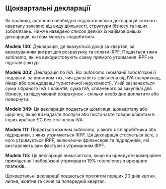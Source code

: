 ## Щоквартальні декларації

Як правило, autónomo необхідно подавати кілька декларацій кожного кварталу залежно від виду діяльності, структури
бізнесу та інших зобов’язань. Нижче наведено список деяких із найімовірніших декларацій, які вам можуть знадобитися.

**Modelo 130:** Декларація, де вказується дохід за квартал, за вирахуванням витрат для розрахунку та сплати IRPF.
Подається тими autónomo, які не використовують схему прямого утримання IRPF на підставі фактур.

**Modelo 303:** Декларація по IVA. Всі autónomo і компанії зобов'язані її подавати, за винятком тих, чия діяльність
звільнена від IVA (наприклад, лікарі або орендодавці туристичної нерухомості). У ній зазначається сума зібраного IVA з
клієнтів, сума IVA, сплаченого за закупівлі для бізнесу, та підсумковий розрахунок - скільки необхідно доплатити або
повернути.

**Modelo 349:** Ця декларація подається щомісяця, щокварталу або щорічно, якщо ви надаєте послуги або постачаєте товари
клієнтам в інших країнах ЄС без стягнення IVA.

**Modelo 111:** Подається кожним autónomo, у якого є співробітники або підрядники, з яких утримується IRPF. Ця
декларація стосується всіх, з кого утримується IRPF, включаючи фрілансерів та підрядників, які виставляють вам фактури з
утриманням IRPF.

**Modelo 115:** Ця декларація вимагається, якщо ви орендуєте комерційне приміщення і зобов’язані утримувати 19%
retenciones з орендних платежів.

Щоквартальні декларації подаються протягом перших 20 днів квітня, липня, жовтня та січня за попередній квартал.
